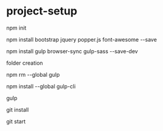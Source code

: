 # project-setup
<!--bootstap project setup-->

npm init

npm install bootstrap jquery popper.js font-awesome --save

npm install gulp browser-sync gulp-sass --save-dev

folder creation

npm rm --global gulp

npm install --global gulp-cli

gulp

<!--final git comments -->

git install

git start
